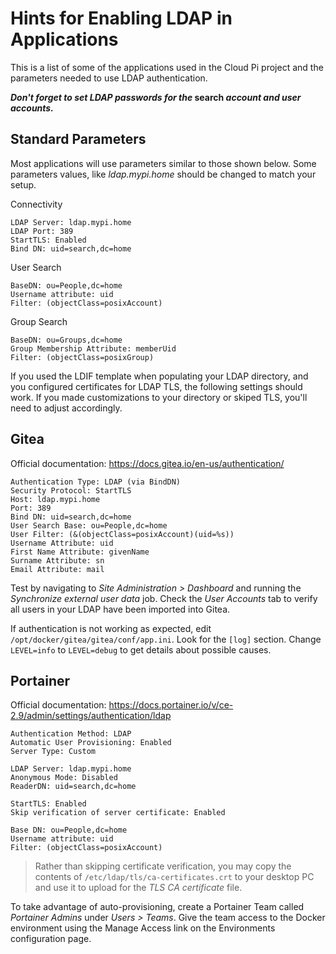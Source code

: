 # Hints for Enabling LDAP in Applications
This is a list of some of the applications used in the Cloud Pi project and the parameters needed to use LDAP authentication.

**_Don't forget to set LDAP passwords for the_ search _account and user accounts._**

## Standard Parameters
Most applications will use parameters similar to those shown below. Some parameters values, like _ldap.mypi.home_ should be changed to match your setup.

Connectivity

```
LDAP Server: ldap.mypi.home
LDAP Port: 389
StartTLS: Enabled
Bind DN: uid=search,dc=home
```

User Search

```
BaseDN: ou=People,dc=home
Username attribute: uid
Filter: (objectClass=posixAccount)
```

Group Search

```
BaseDN: ou=Groups,dc=home
Group Membership Attribute: memberUid
Filter: (objectClass=posixGroup)
```

If you used the LDIF template when populating your LDAP directory, and you configured certificates for LDAP TLS, the following settings should work. If you made customizations to your directory or skiped TLS, you'll need to adjust accordingly.

## Gitea
Official documentation: https://docs.gitea.io/en-us/authentication/

```
Authentication Type: LDAP (via BindDN)
Security Protocol: StartTLS
Host: ldap.mypi.home
Port: 389
Bind DN: uid=search,dc=home
User Search Base: ou=People,dc=home
User Filter: (&(objectClass=posixAccount)(uid=%s))
Username Attribute: uid
First Name Attribute: givenName
Surname Attribute: sn
Email Attribute: mail
```

Test by navigating to _Site Administration > Dashboard_ and running the _Synchronize external user data_ job. Check the _User Accounts_ tab to verify all users in your LDAP have been imported into Gitea.

If authentication is not working as expected, edit `/opt/docker/gitea/gitea/conf/app.ini`. Look for the `[log]` section. Change `LEVEL=info` to `LEVEL=debug` to get details about possible causes.

## Portainer
Official documentation: https://docs.portainer.io/v/ce-2.9/admin/settings/authentication/ldap

```
Authentication Method: LDAP
Automatic User Provisioning: Enabled
Server Type: Custom

LDAP Server: ldap.mypi.home
Anonymous Mode: Disabled
ReaderDN: uid=search,dc=home

StartTLS: Enabled
Skip verification of server certificate: Enabled

Base DN: ou=People,dc=home
Username attribute: uid
Filter: (objectClass=posixAccount)
```

>Rather than skipping certificate verification, you may copy the contents of `/etc/ldap/tls/ca-certificates.crt` to your desktop PC and use it to upload for the _TLS CA certificate_ file.

To take advantage of auto-provisioning, create a Portainer Team called _Portainer Admins_ under _Users > Teams_. Give the team access to the Docker environment using the Manage Access link on the Environments configuration page.
